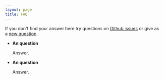 ```yaml
---
layout: page
title: FAQ
---
```


If you don't find your answer here try questions on 
[Github issues](https://github.com/dynflow/dynflow/issues?q=is%3Aissue+label%3Aquestion) or give as a
[new question](https://github.com/Dynflow/dynflow/issues/new?labels=question).

-   **An question**

    Answer.

-   **An question**

    Answer.
